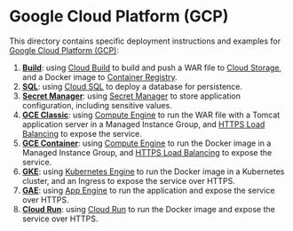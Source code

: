 # Google Cloud Platform (GCP)

This directory contains specific deployment instructions and examples for [Google Cloud Platform (GCP)](https://cloud.google.com):

1. [**Build**](build): using [Cloud Build](https://cloud.google.com/cloud-build/) to build and push a WAR file to [Cloud Storage](https://cloud.google.com/storage/), and a Docker image to [Container Registry](https://cloud.google.com/container-registry/).
2. [**SQL**](sql): using [Cloud SQL](https://cloud.google.com/sql/) to deploy a database for persistence.
3. [**Secret Manager**](secret-manager): using [Secret Manager](https://cloud.google.com/secret-manager) to store application configuration, including sensitive values.
4. [**GCE Classic**](gce-classic): using [Compute Engine](https://cloud.google.com/compute/) to run the WAR file with a Tomcat application server in a Managed Instance Group, and [HTTPS Load Balancing](https://cloud.google.com/load-balancing/) to expose the service.
5. [**GCE Container**](gce-container): using [Compute Engine](https://cloud.google.com/compute/) to run the Docker image in a Managed Instance Group, and [HTTPS Load Balancing](https://cloud.google.com/load-balancing/) to expose the service.
6. [**GKE**](gke): using [Kubernetes Engine](https://cloud.google.com/kubernetes-engine/) to run the Docker image in a Kubernetes cluster, and an Ingress to expose the service over HTTPS.
7. [**GAE**](gae): using [App Engine](https://cloud.google.com/appengine/) to run the application and expose the service over HTTPS.
8. [**Cloud Run**](cloudrun): using [Cloud Run](https://cloud.google.com/run) to run the Docker image and expose the service over HTTPS.
